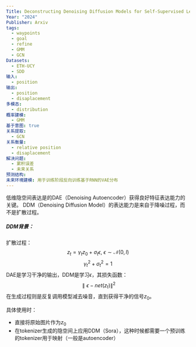 ```yaml
---
Title: Deconstructing Denoising Diffusion Models for Self-Supervised Learning
Year: "2024"
Publisher: Arxiv
tags:
  - waypoints
  - goal
  - refine
  - GMM
  - GCN
Datasets:
  - ETH-UCY
  - SDD
输入:
  - position
输出:
  - position
  - disaplacement
多模态:
  - distribution
概率建模:
  - GMM
基于意图: true
关系提取:
  - GCN
关系衡量:
  - relative position
  - disaplacement
解决问题:
  - 累积误差
  - 未来关系
预测结构: 
未来环境建模: 用于训练阶段反向训练基于RNN的VAE分布
---
```


低维隐空间表达是的DAE（Denoising Autoencoder）获得良好特征表达能力的关键。
DDM（Denoising Diffusion Model）的表达能力是来自于降噪过程，而不是扩散过程。

##### DDM背景：
扩散过程：
$$
z_t = \gamma_tz_0 + \sigma_t \epsilon, \  \epsilon \sim \mathcal{N}(0, I)
$$
$$
\gamma_t^2 + \sigma_t^2 = 1
$$
DAE是学习干净的输出，DDM是学习$\epsilon$，其损失函数：
$$
\parallel \epsilon - net(z_t)\parallel^2
$$
在生成过程则是反复调用模型减去噪音，直到获得干净的信号$z_0$。

具体使用时：
+ 直接将原始图片作为$z_0$
+ 在tokenizer生成的隐空间上应用DDM（Sora），这种时候都需要一个预训练的tokenizer用于映射（一般是autoencoder）

